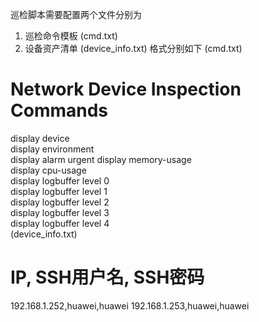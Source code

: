 巡检脚本需要配置两个文件分别为  
1. 巡检命令模板 (cmd.txt)
2. 设备资产清单 (device_info.txt)
格式分别如下
(cmd.txt)  
# Network Device Inspection Commands
display device  
display environment  
display alarm urgent
display memory-usage  
display cpu-usage  
display logbuffer level 0  
display logbuffer level 1  
display logbuffer level 2  
display logbuffer level 3  
display logbuffer level 4  
(device_info.txt)  
# IP, SSH用户名, SSH密码
192.168.1.252,huawei,huawei
192.168.1.253,huawei,huawei
